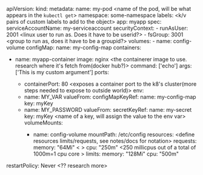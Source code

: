 apiVersion: <always present>
kind: <type of object>
metadata:
  name: my-pod <name of the pod, will be what appears in the `kubectl get`>
  namespace: some-namespace<add your custom defined namespace here>
  labels: <k/v pairs of custom labels to add to the object>
    app: myapp
spec:
  serviceAccountName: my-serviceaccount <a service account>
  securityContext:
    - runAsUser: 2001 <linux user to run as. Does it have to be userid?>
    - fsGroup: 3001 <group to run as, does it have to be a groupid?>
  volumes:  <this creates a volume>
    - name: config-volume <custom defined name of the volume>
      configMap:
        name: my-config-map <passes in an existing config map as the volume data>
  containers:
  - name: myapp-container <custom name of the container to use>
    image: nginx <the containerer image to use. research where it's fetch from(docker hub?)>
    command: ['echo'] <runs a custom command on the container upon start>
    args: ['This is my custom argument'] <passes custom args to the command>
    ports:
    - containerPort: 80 <exposes a container port to the k8's cluster(more steps needed to expose to outside world)>
    env:
    - name: MY_VAR  <the custom defined name of the environmental variable to use INSIDE the container>
      valueFrom:
        configMapKeyRef:
          name: my-config-map <name of existing config map>
          key: myKey <name of existing key in the key map to map to the parent env var>
    - name: MY_PASSWORD
      valueFrom:
        secretKeyRef:
          name: my-secret <name of a secret map metadata>
          key: myKey <name of a key, will assign the value to the env var>
    volumeMounts:
      - name: config-volume <maps an existing volume to a location within a container>
        mountPath: /etc/config <location of volume>
    resources: <define resources limits/requests, see notes/docs for notation>
      requests:
        memory: "64Mi" < >
        cpu: "250m" <250 millicpus out of a total of 1000m=1 cpu core >
      limits:
        memory: "128Mi"
        cpu: "500m"


  restartPolicy: Never <?? research more>